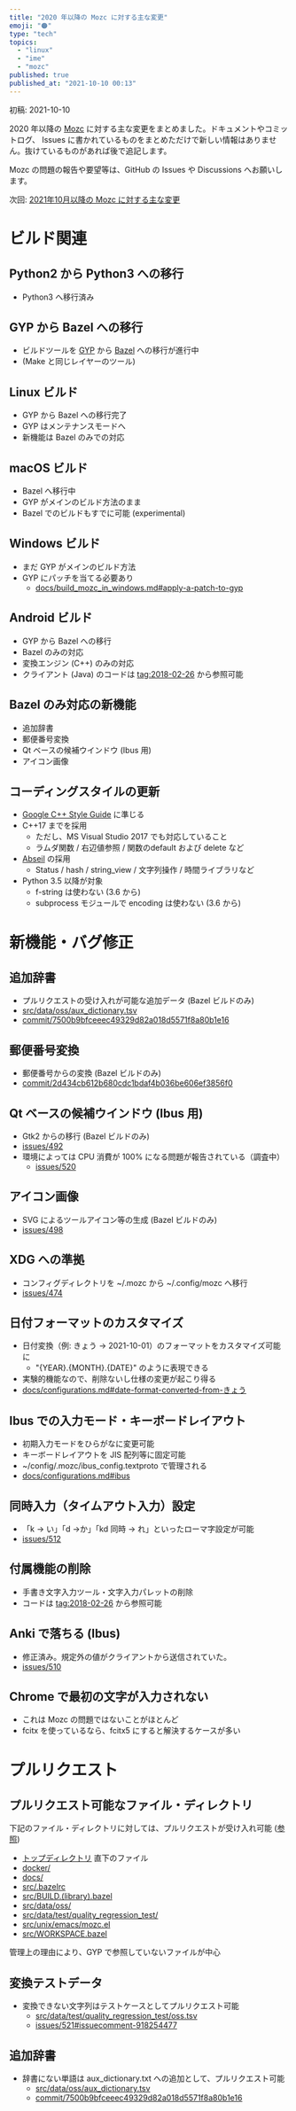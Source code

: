 ```yaml
---
title: "2020 年以降の Mozc に対する主な変更"
emoji: "🟠"
type: "tech"
topics:
  - "linux"
  - "ime"
  - "mozc"
published: true
published_at: "2021-10-10 00:13"
---
```


初稿: 2021-10-10

2020 年以降の [Mozc](https://github.com/google/mozc) に対する主な変更をまとめました。ドキュメントやコミットログ、 Issues に書かれているものをまとめただけで新しい情報はありません。抜けているものがあれば後で追記します。

Mozc の問題の報告や要望等は、GitHub の Issues や Discussions へお願いします。

次回: [2021年10月以降の Mozc に対する主な変更](https://zenn.dev/komatsuh/articles/9821ea8be015f0)



# ビルド関連


## Python2 から Python3 への移行

* Python3 へ移行済み

## GYP から Bazel への移行

* ビルドツールを [GYP](https://gyp.gsrc.io/) から [Bazel](https://bazel.build/) への移行が進行中
* (Make と同じレイヤーのツール)

## Linux ビルド

* GYP から Bazel への移行完了
* GYP はメンテナンスモードへ
* 新機能は Bazel のみでの対応


## macOS ビルド

* Bazel へ移行中
* GYP がメインのビルド方法のまま
* Bazel でのビルドもすでに可能 (experimental)


## Windows ビルド

* まだ GYP がメインのビルド方法
* GYP にパッチを当てる必要あり
    * [docs/build_mozc_in_windows.md#apply-a-patch-to-gyp](https://github.com/google/mozc/blob/master/docs/build_mozc_in_windows.md#apply-a-patch-to-gyp) 


## Android ビルド

* GYP から Bazel への移行
* Bazel のみの対応
* 変換エンジン (C++) のみの対応
* クライアント (Java) のコードは [tag:2018-02-26](https://github.com/google/mozc/commits/2018-02-26) から参照可能


## Bazel のみ対応の新機能

* 追加辞書
* 郵便番号変換
* Qt ベースの候補ウインドウ (Ibus 用)
* アイコン画像


## コーディングスタイルの更新

* [Google C++ Style Guide](https://google.github.io/styleguide/cppguide.html) に準じる
* C++17 までを採用 
    * ただし、MS Visual Studio 2017 でも対応していること
    * ラムダ関数 / 右辺値参照 / 関数のdefault および delete など
* [Abseil](https://abseil.io/) の採用
    * Status / hash / string_view / 文字列操作 / 時間ライブラリなど
* Python 3.5 以降が対象
    * f-string は使わない (3.6 から)
    * subprocess モジュールで encoding は使わない (3.6 から)


# 新機能・バグ修正


## 追加辞書

* プルリクエストの受け入れが可能な追加データ (Bazel ビルドのみ)
* [src/data/oss/aux_dictionary.tsv](https://github.com/google/mozc/blob/master/src/data/oss/aux_dictionary.tsv)
* [commit/7500b9bfceeec49329d82a018d5571f8a80b1e16](https://github.com/google/mozc/commit/7500b9bfceeec49329d82a018d5571f8a80b1e16)


## 郵便番号変換

* 郵便番号からの変換 (Bazel ビルドのみ)
* [commit/2d434cb612b680cdc1bdaf4b036be606ef3856f0](https://github.com/google/mozc/commit/2d434cb612b680cdc1bdaf4b036be606ef3856f0)


## Qt ベースの候補ウインドウ (Ibus 用)

* Gtk2 からの移行 (Bazel ビルドのみ)
* [issues/492](https://github.com/google/mozc/issues/492)
* 環境によっては CPU 消費が 100% になる問題が報告されている（調査中）
    * [issues/520](https://github.com/google/mozc/issues/520)


## アイコン画像

* SVG によるツールアイコン等の生成 (Bazel ビルドのみ)
* [issues/498](https://github.com/google/mozc/issues/498)


## XDG への準拠

* コンフィグディレクトリを ~/.mozc から ~/.config/mozc へ移行
* [issues/474](https://github.com/google/mozc/issues/474)


## 日付フォーマットのカスタマイズ

* 日付変換（例: きょう → 2021-10-01）のフォーマットをカスタマイズ可能に
    * "{YEAR}.{MONTH}.{DATE}" のように表現できる
* 実験的機能なので、削除ないし仕様の変更が起こり得る
* [docs/configurations.md#date-format-converted-from-きょう](https://github.com/google/mozc/blob/master/docs/configurations.md#date-format-converted-from-%E3%81%8D%E3%82%87%E3%81%86)


## Ibus での入力モード・キーボードレイアウト

* 初期入力モードをひらがなに変更可能
* キーボードレイアウトを JIS 配列等に固定可能
* ~/config/.mozc/ibus_config.textproto で管理される
* [docs/configurations.md#ibus](https://github.com/google/mozc/blob/master/docs/configurations.md#ibus)


## 同時入力（タイムアウト入力）設定

* 「k →  い」「d →か」「kd 同時 → れ」といったローマ字設定が可能
* [issues/512](https://github.com/google/mozc/issues/512) 


## 付属機能の削除

* 手書き文字入力ツール・文字入力パレットの削除
* コードは [tag:2018-02-26](https://github.com/google/mozc/commits/2018-02-26) から参照可能


## Anki で落ちる (Ibus)

* 修正済み。規定外の値がクライアントから送信されていた。
* [issues/510](https://github.com/google/mozc/issues/510)


## Chrome で最初の文字が入力されない

* これは Mozc の問題ではないことがほとんど
* fcitx を使っているなら、fcitx5 にすると解決するケースが多い


# プルリクエスト


## プルリクエスト可能なファイル・ディレクトリ

下記のファイル・ディレクトリに対しては、プルリクエストが受け入れ可能 ([参照](https://github.com/google/mozc/blob/master/CONTRIBUTING.md))

* [トップディレクトリ](https://github.com/google/mozc/tree/master/) 直下のファイル
* [docker/](https://github.com/google/mozc/tree/master/docker/)
* [docs/](https://github.com/google/mozc/tree/master/docs/)
* [src/.bazelrc](https://github.com/google/mozc/tree/master/src/.bazelrc)
* [src/BUILD.(library).bazel](https://github.com/google/mozc/tree/master/src/)
* [src/data/oss/](https://github.com/google/mozc/tree/master/src/data/oss/)
* [src/data/test/quality_regression_test/](https://github.com/google/mozc/tree/master/src/data/test/quality_regression_test/)
* [src/unix/emacs/mozc.el](https://github.com/google/mozc/tree/master/src/unix/emacs/mozc.el)
* [src/WORKSPACE.bazel](https://github.com/google/mozc/tree/master/src/WORKSPAE.bazel)

管理上の理由により、GYP で参照していないファイルが中心


## 変換テストデータ

* 変換できない文字列はテストケースとしてプルリクエスト可能
    * [src/data/test/quality_regression_test/oss.tsv](https://github.com/google/mozc/blob/master/src/data/test/quality_regression_test/oss.tsv)
    * [issues/521#issuecomment-918254477](https://github.com/google/mozc/issues/521#issuecomment-918254477)


## 追加辞書



* 辞書にない単語は aux_dictionary.txt への追加として、プルリクエスト可能
    * [src/data/oss/aux_dictionary.tsv](https://github.com/google/mozc/blob/master/src/data/oss/aux_dictionary.tsv)
    * [commit/7500b9bfceeec49329d82a018d5571f8a80b1e16](https://github.com/google/mozc/commit/7500b9bfceeec49329d82a018d5571f8a80b1e16)
